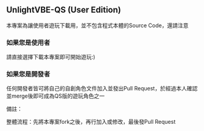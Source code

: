 ## UnlightVBE-QS (User Edition)

本專案為讓使用者遊玩下載用，並不包含程式本體的Source Code，還請注意

### 如果您是使用者

請直接選擇下載本專案即可開始遊玩:)

  
### 如果您是開發者

任何開發者皆可將自己的自創角色文件加入並發出Pull Request，於經過本人確認並merge後即可成為QS版的遊玩角色之一

備註：

整體流程：先將本專案fork之後，再行加入或修改，最後發Pull Request
